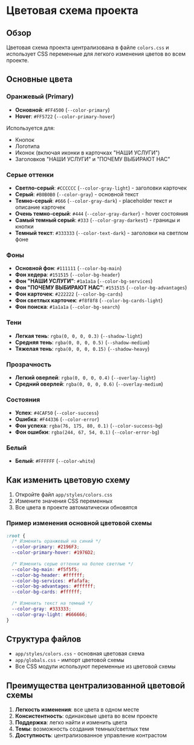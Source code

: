 # Цветовая схема проекта

## Обзор

Цветовая схема проекта централизована в файле `colors.css` и использует CSS переменные для легкого изменения цветов во всем проекте.

## Основные цвета

### Оранжевый (Primary)
- **Основной**: `#FF4500` (`--color-primary`)
- **Hover**: `#FF5722` (`--color-primary-hover`)

Используется для:
- Кнопок
- Логотипа
- Иконок (включая иконки в карточках "НАШИ УСЛУГИ")
- Заголовков "НАШИ УСЛУГИ" и "ПОЧЕМУ ВЫБИРАЮТ НАС"

### Серые оттенки
- **Светло-серый**: `#CCCCCC` (`--color-gray-light`) - заголовки карточек
- **Серый**: `#B0B0B0` (`--color-gray`) - основной текст
- **Темно-серый**: `#666` (`--color-gray-dark`) - placeholder текст и описание карточек
- **Очень темно-серый**: `#444` (`--color-gray-darker`) - hover состояния
- **Самый темный серый**: `#333` (`--color-gray-darkest`) - границы и кнопки
- **Темный текст**: `#333333` (`--color-text-dark`) - заголовки на светлом фоне

### Фоны
- **Основной фон**: `#111111` (`--color-bg-main`)
- **Фон хедера**: `#151515` (`--color-bg-header`)
- **Фон "НАШИ УСЛУГИ"**: `#1a1a1a` (`--color-bg-services`)
- **Фон "ПОЧЕМУ ВЫБИРАЮТ НАС"**: `#151515` (`--color-bg-advantages`)
- **Фон карточек**: `#222222` (`--color-bg-cards`)
- **Фон светлых карточек**: `#f8f8f8` (`--color-bg-cards-light`)
- **Фон поиска**: `#1a1a1a` (`--color-bg-search`)

### Тени
- **Легкая тень**: `rgba(0, 0, 0, 0.3)` (`--shadow-light`)
- **Средняя тень**: `rgba(0, 0, 0, 0.5)` (`--shadow-medium`)
- **Тяжелая тень**: `rgba(0, 0, 0, 0.15)` (`--shadow-heavy`)

### Прозрачность
- **Легкий оверлей**: `rgba(0, 0, 0, 0.4)` (`--overlay-light`)
- **Средний оверлей**: `rgba(0, 0, 0, 0.6)` (`--overlay-medium`)

### Состояния
- **Успех**: `#4CAF50` (`--color-success`)
- **Ошибка**: `#F44336` (`--color-error`)
- **Фон успеха**: `rgba(76, 175, 80, 0.1)` (`--color-success-bg`)
- **Фон ошибки**: `rgba(244, 67, 54, 0.1)` (`--color-error-bg`)

### Белый
- **Белый**: `#FFFFFF` (`--color-white`)

## Как изменить цветовую схему

1. Откройте файл `app/styles/colors.css`
2. Измените значения CSS переменных
3. Все цвета в проекте автоматически обновятся

### Пример изменения основной цветовой схемы

```css
:root {
  /* Изменить оранжевый на синий */
  --color-primary: #2196F3;
  --color-primary-hover: #1976D2;
  
  /* Изменить серые оттенки на более светлые */
  --color-bg-main: #f5f5f5;
  --color-bg-header: #ffffff;
  --color-bg-services: #fafafa;
  --color-bg-advantages: #ffffff;
  --color-bg-cards: #ffffff;
  
  /* Изменить текст на темный */
  --color-gray: #333333;
  --color-gray-light: #666666;
}
```

## Структура файлов

- `app/styles/colors.css` - основная цветовая схема
- `app/globals.css` - импорт цветовой схемы
- Все CSS модули используют переменные из цветовой схемы

## Преимущества централизованной цветовой схемы

1. **Легкость изменения**: все цвета в одном месте
2. **Консистентность**: одинаковые цвета во всем проекте
3. **Поддержка**: легко найти и изменить цвета
4. **Темы**: возможность создания темных/светлых тем
5. **Доступность**: централизованное управление контрастом 